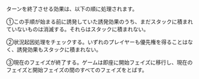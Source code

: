 ターンを終了させる効果は、以下の順に処理されます。

①この手順が始まる前に誘発していた誘発効果のうち、まだスタックに積まれていないものは消滅する。それらはスタックに積まれない。

②状況起因処理をチェックする。いずれのプレイヤーも優先権を得ることはなく、誘発効果もスタックに積まれない。

③現在のフェイズが終了する。ゲームは即座に開始フェイズに移行し、現在のフェイズと開始フェイズの間のすべてのフェイズをとばす。
